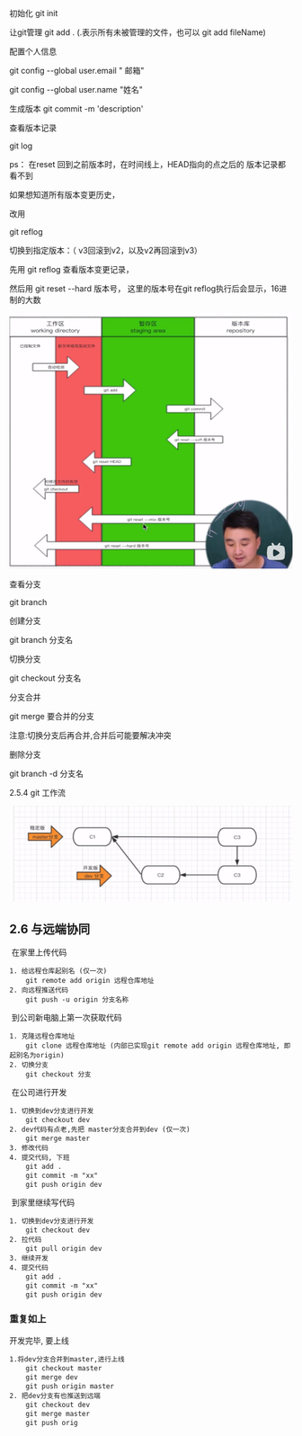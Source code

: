 初始化	git init

让git管理	git add . (.表示所有未被管理的文件，也可以 git add fileName)

配置个人信息

git config --global user.email " 邮箱"

git config --global user.name "姓名"

生成版本	git commit -m 'description'

查看版本记录

git log

ps： 在reset 回到之前版本时，在时间线上，HEAD指向的点之后的 版本记录都看不到

如果想知道所有版本变更历史，

改用

git reflog



切换到指定版本：（ v3回滚到v2，以及v2再回滚到v3）

先用 git reflog 查看版本变更记录，

然后用 git reset --hard 版本号， 这里的版本号在git reflog执行后会显示，16进制的大数

![image-20210608021918211](git%E7%AC%94%E8%AE%B0.assets/image-20210608021918211.png)



查看分支

git branch

创建分支

git branch 分支名

切换分支

git checkout 分支名

分支合并

git merge  要合并的分支

注意:切换分支后再合并,合并后可能要解决冲突

删除分支

git branch -d 分支名





2.5.4 git 工作流

![image-20210610233522984](git%E7%AC%94%E8%AE%B0.assets/image-20210610233522984.png)

## 2.6   与远端协同

​		在家里上传代码

```
1. 给远程仓库起别名	(仅一次)
	git remote add origin 远程仓库地址
2. 向远程推送代码
	git push -u origin 分支名称
```

​		到公司新电脑上第一次获取代码

```
1. 克隆远程仓库地址
	git clone 远程仓库地址 (内部已实现git remote add origin 远程仓库地址, 即起别名为origin)
2. 切换分支
	git checkout 分支
```

​		在公司进行开发

```
1. 切换到dev分支进行开发
	git checkout dev
2. dev代码有点老,先把 master分支合并到dev (仅一次)
	git merge master
3. 修改代码
4. 提交代码, 下班
	git add .
	git commit -m "xx"
	git push origin dev
```

​		到家里继续写代码

```
1. 切换到dev分支进行开发
	git checkout dev
2. 拉代码
	git pull origin dev
3. 继续开发
4. 提交代码
	git add .
	git commit -m "xx"
	git push origin dev
```

### 重复如上

开发完毕, 要上线

```
1.将dev分支合并到master,进行上线
	git checkout master
	git merge dev
	git push origin master
2. 把dev分支有也推送到远端
	git checkout dev
	git merge master
	git push orig
```









